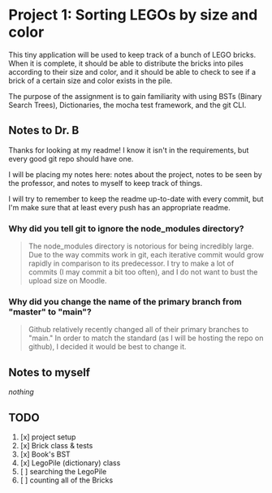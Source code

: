 # Project 1: Sorting LEGOs by size and color

This tiny application will be used to keep track of a bunch of LEGO bricks.
When it is complete, it should be able to distribute the bricks into piles according to their size and color, and it should be able to check to see if a brick of a certain size and color exists in the pile.

The purpose of the assignment is to gain familiarity with using BSTs (Binary Search Trees), Dictionaries, the mocha test framework, and the git CLI.

## Notes to Dr. B

Thanks for looking at my readme!
I know it isn't in the requirements, but every good git repo should have one.

I will be placing my notes here: notes about the project,
notes to be seen by the professor, and notes to myself to keep track of things.

I will try to remember to keep the readme up-to-date with every commit,
but I'm make sure that at least every push has an appropriate readme.

### Why did you tell git to ignore the node_modules directory?
> The node_modules directory is notorious for being incredibly large. Due to the way commits work in git, each iterative commit would grow rapidly in comparison to its predecessor. I try to make a lot of commits (I may commit a bit too often), and I do not want to bust the upload size on Moodle.

### Why did you change the name of the primary branch from "master" to "main"?
> Github relatively recently changed all of their primary branches to "main." In order to match the standard (as I will be hosting the repo on github), I decided it would be best to change it.

## Notes to myself

*nothing*

## TODO

1. [x] project setup
2. [x] Brick class & tests
3. [x] Book's BST
4. [x] LegoPile (dictionary) class
5. [ ] searching the LegoPile
6. [ ] counting all of the Bricks

